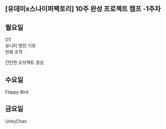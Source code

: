 ## [유데미x스나이퍼팩토리] 10주 완성 프로젝트 캠프 -1주차

## 월요일  
OT  
유니티 엔진 기초  
씬뷰 조작

간단한 오브젝트 생성

## 수요일
Flappy Bird
## 금요일 

UnityChan
